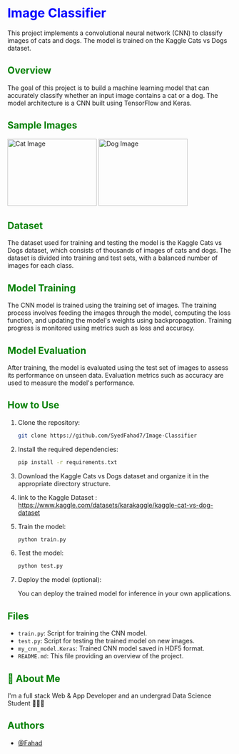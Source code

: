 # <span style="color:blue">Image Classifier</span>

This project implements a convolutional neural network (CNN) to classify images of cats and dogs. The model is trained on the Kaggle Cats vs Dogs dataset.

## <span style="color:green">Overview</span>

The goal of this project is to build a machine learning model that can accurately classify whether an input image contains a cat or a dog. The model architecture is a CNN built using TensorFlow and Keras.
## <span style="color:green">Sample Images</span>

<img src="https://lh6.ggpht.com/EoH-UNwa_XRNuk0jB7UQDVQdTSigPu4B5zrb3I5iXk289KYfGZOzJgfwP8Y9DEA1O_k=h900" alt="Cat Image" width="200" height="150">
<img src="https://th.bing.com/th/id/R.03f137aa3456f51c9f62d9e876e7a9ff?rik=tMY5NiYPQWnnkg&riu=http%3a%2f%2fgetwallpapers.com%2fwallpaper%2ffull%2fd%2f1%2fe%2f1129346-cute-cats-wallpaper-1080x1920-full-hd.jpg&ehk=%2fJcdRdco6dASg87GmgQEx5VyEz7bYP%2fM%2bGHwd2mq20g%3d&risl=&pid=ImgRaw&r=0" alt="Dog Image" width="200" height="150">

## <span style="color:green">Dataset</span>

The dataset used for training and testing the model is the Kaggle Cats vs Dogs dataset, which consists of thousands of images of cats and dogs. The dataset is divided into training and test sets, with a balanced number of images for each class.

## <span style="color:green">Model Training</span>

The CNN model is trained using the training set of images. The training process involves feeding the images through the model, computing the loss function, and updating the model's weights using backpropagation. Training progress is monitored using metrics such as loss and accuracy.

## <span style="color:green">Model Evaluation</span>

After training, the model is evaluated using the test set of images to assess its performance on unseen data. Evaluation metrics such as accuracy are used to measure the model's performance.

## <span style="color:green">How to Use</span>

1. Clone the repository:

   ```bash
   git clone https://github.com/SyedFahad7/Image-Classifier
   ```

2. Install the required dependencies:

   ```bash
   pip install -r requirements.txt
   ```

3. Download the Kaggle Cats vs Dogs dataset and organize it in the appropriate directory structure.
4. link to the Kaggle Dataset : https://www.kaggle.com/datasets/karakaggle/kaggle-cat-vs-dog-dataset

5. Train the model:

   ```bash
   python train.py
   ```

6. Test the model:

   ```bash
   python test.py
   ```

7. Deploy the model (optional):

   You can deploy the trained model for inference in your own applications.

## <span style="color:green">Files</span>

- `train.py`: Script for training the CNN model.
- `test.py`: Script for testing the trained model on new images.
- `my_cnn_model.Keras`: Trained CNN model saved in HDF5 format.
- `README.md`: This file providing an overview of the project.

## <span style="color:green">🚀 About Me</span>
I'm a full stack Web & App Developer and an undergrad Data Science Student 👨‍💻🙌

## <span style="color:green">Authors</span>

- [@Fahad](https://github.com/SyedFahad7)

```
